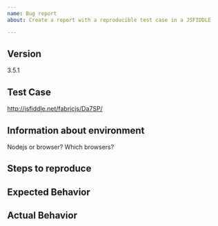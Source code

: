 ```yaml
---
name: Bug report
about: Create a report with a reproducible test case in a JSFIDDLE

---
```


<!-- BUG TEMPLATE -->
## Version
3.5.1

## Test Case
http://jsfiddle.net/fabricjs/Da7SP/

## Information about environment
Nodejs or browser?
Which browsers?

## Steps to reproduce

## Expected Behavior

## Actual Behavior
